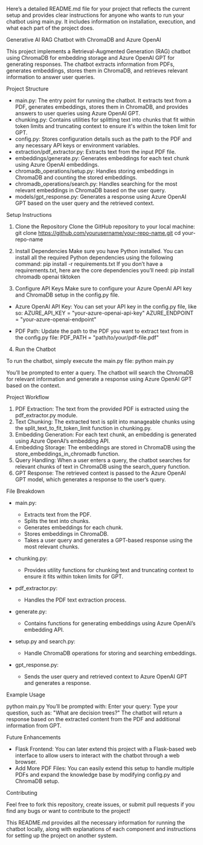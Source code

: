 Here’s a detailed README.md file for your project that reflects the current setup and provides clear instructions for anyone who wants to run your chatbot using main.py. It includes information on installation, execution, and what each part of the project does.

Generative AI RAG Chatbot with ChromaDB and Azure OpenAI

This project implements a Retrieval-Augmented Generation (RAG) chatbot using ChromaDB for embedding storage and Azure OpenAI GPT for generating responses. The chatbot extracts information from PDFs, generates embeddings, stores them in ChromaDB, and retrieves relevant information to answer user queries.

Project Structure

- main.py: The entry point for running the chatbot. It extracts text from a PDF, generates embeddings, stores them in ChromaDB, and provides answers to user queries using Azure OpenAI GPT.
- chunking.py: Contains utilities for splitting text into chunks that fit within token limits and truncating context to ensure it's within the token limit for GPT.
- config.py: Stores configuration details such as the path to the PDF and any necessary API keys or environment variables.
- extraction/pdf_extractor.py: Extracts text from the input PDF file.
- embeddings/generate.py: Generates embeddings for each text chunk using Azure OpenAI embeddings.
- chromadb_operations/setup.py: Handles storing embeddings in ChromaDB and counting the stored embeddings.
- chromadb_operations/search.py: Handles searching for the most relevant embeddings in ChromaDB based on the user query.
- models/gpt_response.py: Generates a response using Azure OpenAI GPT based on the user query and the retrieved context.

Setup Instructions

1. Clone the Repository
Clone the GitHub repository to your local machine:
git clone https://github.com/yourusername/your-repo-name.git
cd your-repo-name

2. Install Dependencies
Make sure you have Python installed. You can install all the required Python dependencies using the following command:
pip install -r requirements.txt
If you don’t have a requirements.txt, here are the core dependencies you’ll need:
pip install chromadb openai tiktoken

3. Configure API Keys
Make sure to configure your Azure OpenAI API key and ChromaDB setup in the config.py file.

- Azure OpenAI API Key: You can set your API key in the config.py file, like so:
AZURE_API_KEY = "your-azure-openai-api-key"
AZURE_ENDPOINT = "your-azure-openai-endpoint"

- PDF Path: Update the path to the PDF you want to extract text from in the config.py file:
PDF_PATH = "path/to/your/pdf-file.pdf"

4. Run the Chatbot

To run the chatbot, simply execute the main.py file:
python main.py

You’ll be prompted to enter a query. The chatbot will search the ChromaDB for relevant information and generate a response using Azure OpenAI GPT based on the context.

Project Workflow

1. PDF Extraction: The text from the provided PDF is extracted using the pdf_extractor.py module.
2. Text Chunking: The extracted text is split into manageable chunks using the split_text_to_fit_token_limit function in chunking.py.
3. Embedding Generation: For each text chunk, an embedding is generated using Azure OpenAI’s embedding API.
4. Embedding Storage: The embeddings are stored in ChromaDB using the store_embeddings_in_chromadb function.
5. Query Handling: When a user enters a query, the chatbot searches for relevant chunks of text in ChromaDB using the search_query function.
6. GPT Response: The retrieved context is passed to the Azure OpenAI GPT model, which generates a response to the user’s query.

File Breakdown

- main.py: 
  - Extracts text from the PDF.
  - Splits the text into chunks.
  - Generates embeddings for each chunk.
  - Stores embeddings in ChromaDB.
  - Takes a user query and generates a GPT-based response using the most relevant chunks.

- chunking.py: 
  - Provides utility functions for chunking text and truncating context to ensure it fits within token limits for GPT.

- pdf_extractor.py: 
  - Handles the PDF text extraction process.

- generate.py: 
  - Contains functions for generating embeddings using Azure OpenAI’s embedding API.

- setup.py and search.py: 
  - Handle ChromaDB operations for storing and searching embeddings.

- gpt_response.py: 
  - Sends the user query and retrieved context to Azure OpenAI GPT and generates a response.

Example Usage

python main.py
You’ll be prompted with:
Enter your query:
Type your question, such as: "What are decision trees?"
The chatbot will return a response based on the extracted content from the PDF and additional information from GPT.

Future Enhancements

- Flask Frontend: You can later extend this project with a Flask-based web interface to allow users to interact with the chatbot through a web browser.
- Add More PDF Files: You can easily extend this setup to handle multiple PDFs and expand the knowledge base by modifying config.py and ChromaDB setup.

Contributing

Feel free to fork this repository, create issues, or submit pull requests if you find any bugs or want to contribute to the project!

This README.md provides all the necessary information for running the chatbot locally, along with explanations of each component and instructions for setting up the project on another system.
